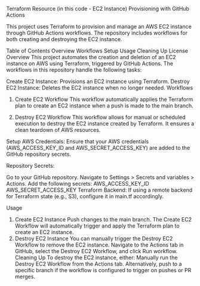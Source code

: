Terraform Resource (in this code - EC2 Instance) Provisioning with GitHub Actions

This project uses Terraform to provision and manage an AWS EC2 instance through GitHub Actions workflows. The repository includes workflows for both creating and destroying the EC2 instance.

Table of Contents
Overview
Workflows
Setup
Usage
Cleaning Up
License
Overview
This project automates the creation and deletion of an EC2 instance on AWS using Terraform, triggered by GitHub Actions. The workflows in this repository handle the following tasks:

Create EC2 Instance: Provisions an EC2 instance using Terraform.
Destroy EC2 Instance: Deletes the EC2 instance when no longer needed.
Workflows
1. Create EC2 Workflow
This workflow automatically applies the Terraform plan to create an EC2 instance when a push is made to the main branch.

2. Destroy EC2 Workflow
This workflow allows for manual or scheduled execution to destroy the EC2 instance created by Terraform. It ensures a clean teardown of AWS resources.

Setup
AWS Credentials: Ensure that your AWS credentials (AWS_ACCESS_KEY_ID and AWS_SECRET_ACCESS_KEY) are added to the GitHub repository secrets.

Repository Secrets:

Go to your GitHub repository.
Navigate to Settings > Secrets and variables > Actions.
Add the following secrets:
AWS_ACCESS_KEY_ID
AWS_SECRET_ACCESS_KEY
Terraform Backend: If using a remote backend for Terraform state (e.g., S3), configure it in main.tf accordingly.

Usage
1. Create EC2 Instance
Push changes to the main branch.
The Create EC2 Workflow will automatically trigger and apply the Terraform plan to create an EC2 instance.
2. Destroy EC2 Instance
You can manually trigger the Destroy EC2 Workflow to remove the EC2 instance.
Navigate to the Actions tab in GitHub, select the Destroy EC2 Workflow, and click Run workflow.
Cleaning Up
To destroy the EC2 instance, either:
Manually run the Destroy EC2 Workflow from the Actions tab.
Alternatively, push to a specific branch if the workflow is configured to trigger on pushes or PR merges.
